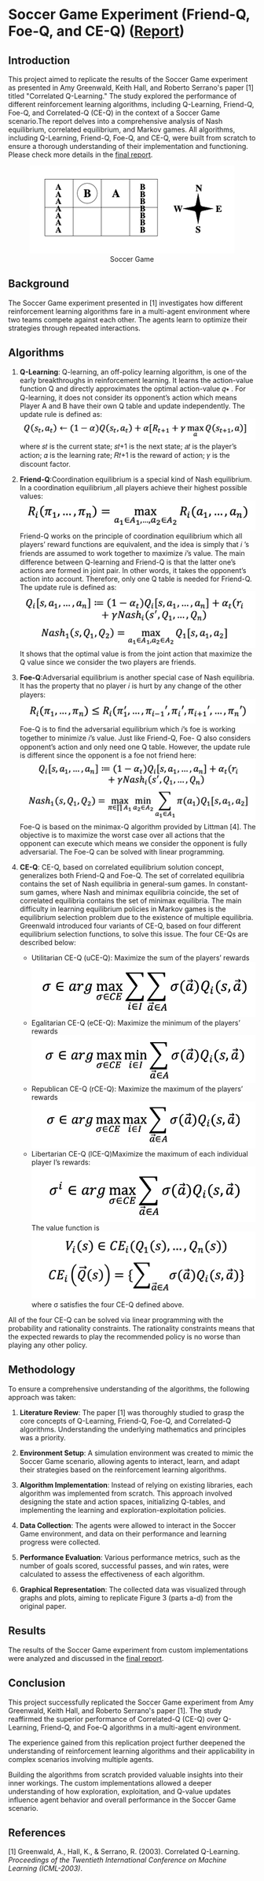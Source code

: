# Soccer Game Experiment (Friend-Q, Foe-Q, and CE-Q) ([Report](report_final.pdf))

## Introduction

This project aimed to replicate the results of the Soccer Game experiment as presented in Amy Greenwald, Keith Hall, and Roberto Serrano's paper [1] titled "Correlated Q-Learning." The study explored the performance of different reinforcement learning algorithms, including Q-Learning, Friend-Q, Foe-Q, and Correlated-Q (CE-Q) in the context of a Soccer Game scenario.The report delves into a comprehensive analysis of Nash equilibrium, correlated equilibrium, and Markov games. All algorithms, including Q-Learning, Friend-Q, Foe-Q, and CE-Q, were built from scratch to ensure a thorough understanding of their implementation and functioning. Please check more details in the [final report](/report_final.pdf).

<div style="text-align:center">
    <figure>
        <img src="img/soccer_game.png" alt="Soccer Game">
        <figcaption>Soccer Game</figcaption>
    </figure>
</div>

## Background

The Soccer Game experiment presented in [1] investigates how different reinforcement learning algorithms fare in a multi-agent environment where two teams compete against each other. The agents learn to optimize their strategies through repeated interactions.

## Algorithms

1. **Q-Learning**: Q-learning, an off-policy learning algorithm, is one of the early breakthroughs in reinforcement learning. It learns the action-value function Q and directly approximates the optimal action-value 𝑞∗ . For Q-learning, it does not consider its opponent’s action which means Player A and B have their own Q table and update independently. The update rule is defined as:
   <img src="img/q_learning.png">
   where 𝑠𝑡 is the current state; 𝑠𝑡+1 is the next state; 𝑎𝑡 is the player’s action; 𝛼 is the learning rate; 𝑅𝑡+1 is the reward of action; 𝛾 is the discount factor.

2. **Friend-Q**:Coordination equilibrium is a special kind of Nash equilibrium. In a coordination equilibrium ,all players achieve their highest possible values:
   <img src="img/friend_q_1.png">
   Friend-Q works on the principle of coordination equilibrium which all players’ reward functions are equivalent, and the idea is simply that 𝑖 ’s friends are assumed to work together to maximize 𝑖’s value. The main difference between Q-learning and Friend-Q is that the latter one’s actions are formed in joint pair. In other words, it takes the opponent’s action into account. Therefore, only one Q table is needed for Friend-Q. The update rule is defined as:
   <img src="img/friend_q_2.png">
   It shows that the optimal value is from the joint action that maximize the Q value since we consider the two players are friends.

3. **Foe-Q**:Adversarial equilibrium is another special case of Nash equilibria. It has the property that no player 𝑖 is hurt by any change of the other players:
   <img src="img/foe_q_1.png">
   Foe-Q is to find the adversarial equilibrium which 𝑖’s foe is working together to minimize 𝑖’s value. Just like Friend-Q, Foe- Q also considers opponent’s action and only need one Q table. However, the update rule is different since the opponent is a foe not friend here:
   <img src="img/foe_q_2.png">
   Foe-Q is based on the minimax-Q algorithm provided by Littman [4]. The objective is to maximize the worst case over all actions that the opponent can execute which means we consider the opponent is fully adversarial. The Foe-Q can be solved with linear programming.

4. **CE-Q**: CE-Q, based on correlated equilibrium solution concept, generalizes both Friend-Q and Foe-Q. The set of correlated equilibria contains the set of Nash equilibria in general-sum games. In constant-sum games, where Nash and minimax equilibria coincide, the set of correlated equilibria contains the set of minimax equilibria. The main difficulty in learning equilibrium policies in Markov games is the equilibrium selection problem due to the existence of multiple equilibria. Greenwald introduced four variants of CE-Q, based on four different equilibrium selection functions, to solve this issue. The four CE-Qs are described below:
   - Utilitarian CE-Q (uCE-Q): Maximize the sum of the players’ rewards
     <img src="img/ceq_1.png">
   - Egalitarian CE-Q (eCE-Q): Maximize the minimum of the players’ rewards
     <img src="img/ceq_2.png">
   - Republican CE-Q (rCE-Q): Maximize the maximum of the players’ rewards
     <img src="img/ceq_3.png">
   - Libertarian CE-Q (lCE-Q)Maximize the maximum of each individual player I’s rewards:
     <img src="img/ceq_4.png">
     The value function is
     <img src="img/ceq_5.png">
     where σ satisfies the four CE-Q defined above.

All of the four CE-Q can be solved via linear programming with the probability and rationality constraints. The rationality constraints means that the expected rewards to play the recommended policy is no worse than playing any other policy.

## Methodology

To ensure a comprehensive understanding of the algorithms, the following approach was taken:

1. **Literature Review**: The paper [1] was thoroughly studied to grasp the core concepts of Q-Learning, Friend-Q, Foe-Q, and Correlated-Q algorithms. Understanding the underlying mathematics and principles was a priority.

2. **Environment Setup**: A simulation environment was created to mimic the Soccer Game scenario, allowing agents to interact, learn, and adapt their strategies based on the reinforcement learning algorithms.

3. **Algorithm Implementation**: Instead of relying on existing libraries, each algorithm was implemented from scratch. This approach involved designing the state and action spaces, initializing Q-tables, and implementing the learning and exploration-exploitation policies.

4. **Data Collection**: The agents were allowed to interact in the Soccer Game environment, and data on their performance and learning progress were collected.

5. **Performance Evaluation**: Various performance metrics, such as the number of goals scored, successful passes, and win rates, were calculated to assess the effectiveness of each algorithm.

6. **Graphical Representation**: The collected data was visualized through graphs and plots, aiming to replicate Figure 3 (parts a-d) from the original paper.

## Results

The results of the Soccer Game experiment from custom implementations were analyzed and discussed in the [final report](/report_final.pdf).

## Conclusion

This project successfully replicated the Soccer Game experiment from Amy Greenwald, Keith Hall, and Roberto Serrano's paper [1]. The study reaffirmed the superior performance of Correlated-Q (CE-Q) over Q-Learning, Friend-Q, and Foe-Q algorithms in a multi-agent environment.

The experience gained from this replication project further deepened the understanding of reinforcement learning algorithms and their applicability in complex scenarios involving multiple agents.

Building the algorithms from scratch provided valuable insights into their inner workings. The custom implementations allowed a deeper understanding of how exploration, exploitation, and Q-value updates influence agent behavior and overall performance in the Soccer Game scenario.

## References

[1] Greenwald, A., Hall, K., & Serrano, R. (2003). Correlated Q-Learning. _Proceedings of the Twentieth International Conference on Machine Learning (ICML-2003)_.
